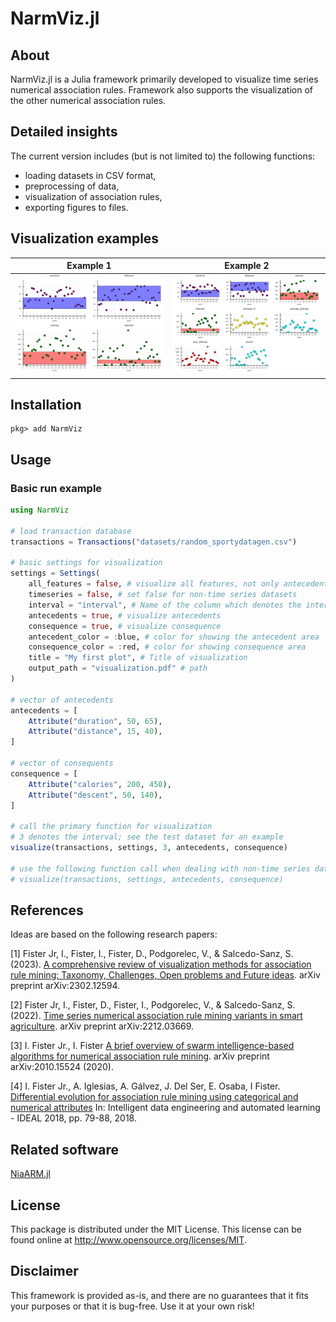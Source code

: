 # NarmViz.jl

## About

NarmViz.jl is a Julia framework primarily developed to visualize time series numerical association rules.
Framework also supports the visualization of the other numerical association rules.

## Detailed insights
The current version includes (but is not limited to) the following functions:

- loading datasets in CSV format,
- preprocessing of data,
- visualization of association rules,
- exporting figures to files.

## Visualization examples

Example 1            |  Example 2
:-------------------------:|:-------------------------:
![](https://raw.githubusercontent.com/firefly-cpp/NarmViz.jl/main/.github/figures/Fig1.png)  |  ![](https://raw.githubusercontent.com/firefly-cpp/NarmViz.jl/main/.github/figures/Fig2.png)

## Installation

```
pkg> add NarmViz
```

## Usage

### Basic run example

```julia
using NarmViz

# load transaction database
transactions = Transactions("datasets/random_sportydatagen.csv")

# basic settings for visualization
settings = Settings(
    all_features = false, # visualize all features, not only antecedents and consequence
    timeseries = false, # set false for non-time series datasets
    interval = "interval", # Name of the column which denotes the interval (only for time series datasets)
    antecedents = true, # visualize antecedents
    consequence = true, # visualize consequence
    antecedent_color = :blue, # color for showing the antecedent area
    consequence_color = :red, # color for showing consequence area
    title = "My first plot", # Title of visualization
    output_path = "visualization.pdf" # path
)

# vector of antecedents
antecedents = [
    Attribute("duration", 50, 65),
    Attribute("distance", 15, 40),
]

# vector of consequents
consequence = [
    Attribute("calories", 200, 450),
    Attribute("descent", 50, 140),
]

# call the primary function for visualization
# 3 denotes the interval; see the test dataset for an example
visualize(transactions, settings, 3, antecedents, consequence)

# use the following function call when dealing with non-time series data
# visualize(transactions, settings, antecedents, consequence)
```

## References

Ideas are based on the following research papers:

[1] Fister Jr, I., Fister, I., Fister, D., Podgorelec, V., & Salcedo-Sanz, S. (2023). [A comprehensive review of visualization methods for association rule mining: Taxonomy, Challenges, Open problems and Future ideas](https://arxiv.org/abs/2302.12594). arXiv preprint arXiv:2302.12594.

[2] Fister Jr, I., Fister, D., Fister, I., Podgorelec, V., & Salcedo-Sanz, S. (2022). [Time series numerical association rule mining variants in smart agriculture](https://arxiv.org/abs/2212.03669). arXiv preprint arXiv:2212.03669.

[3] I. Fister Jr., I. Fister [A brief overview of swarm intelligence-based algorithms for numerical association rule mining](https://arxiv.org/abs/2010.15524). arXiv preprint arXiv:2010.15524 (2020).

[4] I. Fister Jr., A. Iglesias, A. Gálvez, J. Del Ser, E. Osaba, I Fister. [Differential evolution for association rule mining using categorical and numerical attributes](http://www.iztok-jr-fister.eu/static/publications/231.pdf) In: Intelligent data engineering and automated learning - IDEAL 2018, pp. 79-88, 2018.

## Related software

[NiaARM.jl](https://github.com/firefly-cpp/NiaARM.jl)

## License

This package is distributed under the MIT License. This license can be found online at <http://www.opensource.org/licenses/MIT>.

## Disclaimer

This framework is provided as-is, and there are no guarantees that it fits your purposes or that it is bug-free. Use it at your own risk!
